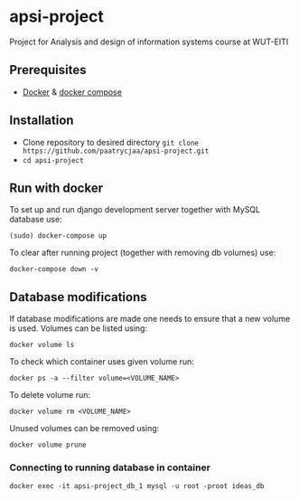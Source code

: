 # apsi-project
Project for Analysis and design of information systems course at WUT-EITI

## Prerequisites
* [Docker](https://docs.docker.com/get-docker/) & [docker compose](https://docs.docker.com/compose/)

## Installation
* Clone repository to desired directory
`git clone https://github.com/paatrycjaa/apsi-project.git`
* `cd apsi-project`

## Run with docker
To set up and run django development server together with MySQL database use:
```
(sudo) docker-compose up
```
To clear after running project (together with removing db volumes) use:
```
docker-compose down -v
```

## Database modifications
If database modifications are made one needs to ensure that a new volume is used.
Volumes can be listed using:
```
docker volume ls
```
To check which container uses given volume run:
```
docker ps -a --filter volume=<VOLUME_NAME>
```
To delete volume run:
```
docker volume rm <VOLUME_NAME>
```
Unused volumes can be removed using:
```
docker volume prune
```

### Connecting to running database in container
```
docker exec -it apsi-project_db_1 mysql -u root -proot ideas_db
```